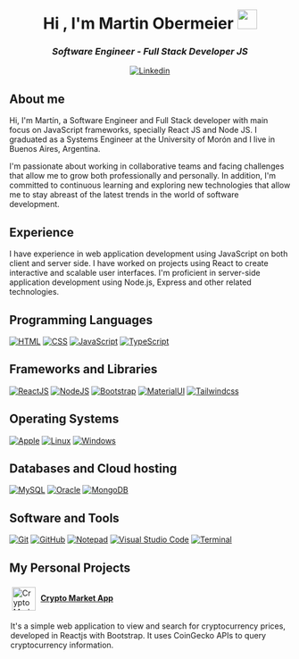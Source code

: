<head>
    <meta charset="UTF-8">
    <meta name="viewport" content="width=device-width, initial-scale=1.0">
    <link rel="stylesheet" href="styles.css">
</head>

<h1 align="center">Hi , I'm Martin Obermeier <img src="https://media.giphy.com/media/hvRJCLFzcasrR4ia7z/giphy.gif" width="35"></h1>

<h3 align="center"><i>Software Engineer - Full Stack Developer JS</i></h3>

<p align="center">
  <a href="https://www.linkedin.com/in/martinobermeier87"><img alt="Linkedin" title="Martin Obermeier Linkedin" src="https://img.shields.io/badge/LinkedIn-0077B5?style=for-the-badge&logo=linkedin&logoColor=white"></a>
</p>

## About me

Hi, I'm Martín, a Software Engineer and Full Stack developer with main focus on JavaScript frameworks, specially React JS and Node JS. I graduated as a Systems Engineer at the University of Morón and I live in Buenos Aires, Argentina.

I'm passionate about working in collaborative teams and facing challenges that allow me to grow both professionally and personally. In addition, I'm committed to continuous learning and exploring new technologies that allow me to stay abreast of the latest trends in the world of software development.

## Experience

I have experience in web application development using JavaScript on both client and server side.
I have worked on projects using React to create interactive and scalable user interfaces.
I'm proficient in server-side application development using Node.js, Express and other related technologies.

## Programming Languages

<p>
    <a href="#"><img alt="HTML" src="https://img.shields.io/badge/HTML%20-%23E34F26.svg?logo=html5&logoColor=white"></a>
    <a href="#"><img alt="CSS" src="https://img.shields.io/badge/CSS%20-%231572B6.svg?logo=css3&logoColor=white"></a>
    <a href="#"><img alt="JavaScript" src="https://img.shields.io/badge/JavaScript%20-%23F7DF1E.svg?logo=javascript&logoColor=black"></a>
    <a href="#"><img alt="TypeScript" src="https://img.shields.io/badge/TypeScript-0078D6?logo=typescript&logoColor=white"></a>
</p>

## Frameworks and Libraries

<p>
   	<a href="#"><img alt="ReactJS" src="https://img.shields.io/badge/React%20JS-0078D6?logo=react&logoColor=white"></a>
    <a href="#"><img alt="NodeJS" src="https://img.shields.io/badge/Node%20JS-%2311AB00.svg?logo=nodejs&logoColor=white"></a>
   <a href="#"><img alt="Bootstrap" src="https://img.shields.io/badge/Bootstrap-563D7C?logo=bootstrap&logoColor=white"></a>
   	<a href="#"><img alt="MaterialUI" src="https://img.shields.io/badge/Material UI-0078D6?logo=mui&logoColor=white"></a>
   <a href="#"><img alt="Tailwindcss" src="https://img.shields.io/badge/Tailwind css-%2338B2AC.svg?logo=tailwindcss&logoColor=white"></a>
</p>

## Operating Systems

<p>
	<a href="#"><img alt="Apple" src="https://img.shields.io/badge/Mac%20OS-000000?logo=apple&logoColor=white"></a>
	<a href="#"><img alt="Linux" src="https://img.shields.io/badge/Linux-557C94?logo=linux&logoColor=white"></a>
	<a href="#"><img alt="Windows" src="https://img.shields.io/badge/Windows-0078D6?logo=windows&logoColor=white"></a>
	
</p>

## Databases and Cloud hosting

<p>
    <a href="#"><img alt="MySQL" src="https://img.shields.io/badge/MySQL-%23327FC7.svg?logo=mysql&logoColor=white"></a>
    <a href="#"><img alt="Oracle" src="https://img.shields.io/badge/Oracle-%23430098.svg?logo=oracle&logoColor=white"></a>
    <a href="#"><img alt="MongoDB" src="https://img.shields.io/badge/MongoDB-%2311AB00.svg?logo=mongodb&logoColor=white"></a>
</p>

## Software and Tools

<p>
  <a href="#"><img alt="Git" src="https://img.shields.io/badge/Git%20-%23F05033.svg?logo=git&logoColor=white"></a>
   <a href="#"><img alt="GitHub" src="https://img.shields.io/badge/Git Hub%20-000000.svg?logo=github&logoColor=white"></a>
	<a href="#"><img alt="Notepad" src="https://img.shields.io/badge/Notepad++-90E59A.svg?logo=notepad%2B%2B&logoColor=black"></a>
  <a href="#"><img alt="Visual Studio Code" src="https://img.shields.io/badge/Visual%20Studio%20Code-0078d7.svg?logo=visual-studio-code&logoColor=white"></a>
  <a href="#"><img alt="Terminal" src="https://img.shields.io/badge/Terminal-90E59A?logo=powershell&logoColor=black&color=green&labelColor=green"></a>

## My Personal Projects

<img align="center" alt="CryptoMarketApp" style="margin:5px" width="42px" src="https://mo-cryptos.netlify.app/static/media/logo.a34e2bbb945a0db8ac82.png" /> [**Crypto Market App**](https://mo-crypto-market-app.netlify.app/)

<p style="margin:2px">It's a simple web application to view and search for cryptocurrency prices, developed in Reactjs with Bootstrap. It uses CoinGecko APIs to query cryptocurrency information.
</p>
